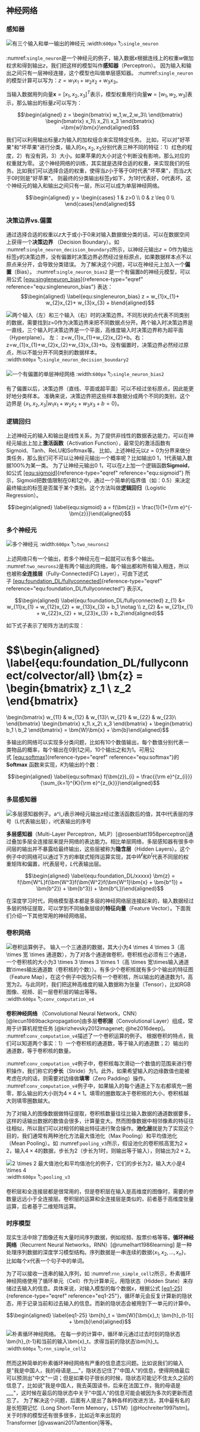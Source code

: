 ## 神经网络

### 感知器
![有三个输入和单一输出的神经元](../img/ch_basic/single_neuron2.png)
:width:`600px`
:label:`single_neuron`

 :numref:`single_neuron`是一个神经元的例子，输入数据$x$根据连线上的权重$w$做加权求和得到输出$z$，我们把这样的模型叫作**感知器**（Perceptron）。
 因为输入和输出之间只有一层神经连接，这个模型也叫做单层感知器。 :numref:`single_neuron`的模型计算可以写为：$z = w_{1}x_{1}+ w_{2}x_{2} + w_{3}x_{3}$。

当输入数据用列向量$\bm{x}=[x_1,x_2,x_3]^T$表示，模型权重用行向量$\bm{w}=[w_1,w_2,w_3]$表示，那么输出的标量$z$可以写为：

$$\begin{aligned}
z = 
\begin{bmatrix}
w_1,w_2,w_3\\
\end{bmatrix}
\begin{bmatrix}
x_1\\
x_2\\
x_3
\end{bmatrix}
=\bm{w}\bm{x}\end{aligned}$$

我们可以利用输出标量$z$为输入的加权组合来实现特定任务。
比如，可以对"好苹果"和"坏苹果"进行分类，输入的$x_1,x_2,x_3$分别代表三种不同的特征：1）红色的程度，2）有没有洞，3）大小。如果苹果的大小对这个判断没有影响，那么对应的权重就为零。
这个神经网络的训练，其实就是选择合适的权重，来实现我们的任务。比如我们可以选择合适的权重，使得当$z$小于等于$0$时代表"坏苹果"，而当$z$大于$0$时则是"好苹果"。
则最终的分类输出标签$y$如下，为$1$时代表好，$0$代表坏。这个神经元的输入和输出之间只有一层，所以可以成为单层神经网络。

$$\begin{aligned}
y =
\begin{cases}
1 &  z>0 \\
0 & z \leq 0 \\
\end{cases}\end{aligned}$$

### 决策边界vs.偏置

通过选择合适的权重以$z$大于或小于$0$来对输入数据做分类的话，可以在数据空间上获得一个**决策边界**
（Decision
Boundary）。如 :numref:`single_neuron_decision_boundary2`所示，以神经元输出$z=0$作为输出标签$y$的决策边界，没有偏置时决策边界必然经过坐标原点，如果数据样本点不以原点来分开，会导致分类错误。
为了解决这个问题，可以在神经元上加入一个**偏置**（Bias）。 :numref:`single_neuron_bias2`
是一个有偏置$b$的神经元模型，可以用公式 [\[equ:singleneuron_bias\]](#equ:singleneuron_bias){reference-type="eqref"
reference="equ:singleneuron_bias"} 表达： 
$$\begin{aligned}
\label{equ:singleneuron_bias}
z = w_{1}x_{1}+ w_{2}x_{2}+ w_{3}x_{3} + b\end{aligned}$$

![两个输入（左）和三个输入（右）时的决策边界。不同形状的点代表不同类别的数据，需要找到$z=0$作为决策边界来把不同数据点分开。两个输入时决策边界是一直线，三个输入时决策边界是一个平面，高维度输入时决策边界称为**超平面**（Hyperplane）。
左： $z=w_{1}x_{1}+w_{2}x_{2}+b$。右：$z=w_{1}x_{1}+w_{2}x_{2}+w_{3}x_{3}+b$。没有偏置时，决策边界必然经过原点，所以不能分开不同类别的数据样本。](../img/ch_basic/single_neuron_decision_boundary2.png)
:width:`600px`
:label:`single_neuron_decision_boundary2`

![一个有偏置的单层神经网络](../img/ch_basic/single_neuron_bias2.png)
:width:`600px`
:label:`single_neuron_bias2`

有了偏置以后，决策边界（直线、平面或超平面）可以不经过坐标原点，因此能更好地分类样本。
准确来说，决策边界把这些样本数据分成两个不同的类别，这个边界是
$\{x_1, x_2, x_3 | w_{1}x_{1}+ w_{2}x_{2}+ w_{3}x_{3} + b = 0\}$。

### 逻辑回归

上述神经元的输入和输出是线性关系，为了提供非线性的数据表达能力，可以在神经元输出上加上**激活函数**（Activation
Function），最常见的激活函数有Sigmoid、Tanh、ReLU和Softmax等。
比如，上述神经元以$z=0$为分界来做分类任务，那么我们可不可以让神经元输出一个概率呢？比如输出$0~1$，$1$代表输入数据$100\%$为某一类。
为了让神经元输出$0~1$，可以在$z$上加一个逻辑函数**Sigmoid**，
如公式 [\[equ:sigmoid\]](#equ:sigmoid){reference-type="eqref"
reference="equ:sigmoid"}
所示，Sigmoid把数值限制在0和1之中，通过一个简单的临界值（如：0.5）来决定最终输出的标签是否属于某个类别。这个方法叫做**逻辑回归**（Logistic
Regression）。

$$\begin{aligned}
\label{equ:sigmoid}
a = f(\bm{z}) = \frac{1}{1+{\rm e}^{-\bm{z}}}\end{aligned}$$

### 多个神经元

![多个神经元](../img/ch_basic/two_neurons2.png)
:width:`600px`
:label:`two_neurons2`

上述网络只有一个输出，若多个神经元在一起就可以有多个输出。 :numref:`two_neurons2`是有两个输出的网络，每个输出都和所有输入相连，所以也被称**全连接层**（Fully-Connected(FC) Layer），可由下述式子 [\[equ:foundation_DL/fullyconnected\]](#equ:foundation_DL/fullyconnected){reference-type="eqref"
reference="equ:foundation_DL/fullyconnected"} 表示X。

$$\begin{aligned}
\label{equ:foundation_DL/fullyconnected}
z_{1} &= w_{11}x_{1} + w_{12}x_{2} + w_{13}x_{3} + b_1 \notag \\
z_{2} &= w_{21}x_{1} + w_{22}x_{2} + w_{23}x_{3} + b_2\end{aligned}$$

如下式子表示了矩阵方法的实现：

$$\begin{aligned}
\label{equ:foundation_DL/fullyconnect/colvector/all}
\bm{z} =
\begin{bmatrix}
z_1 \\
z_2
\end{bmatrix}
=
\begin{bmatrix}
w_{11} & w_{12} & w_{13}\\
w_{21} & w_{22} & w_{23}\\
\end{bmatrix}
\begin{bmatrix}
x_1\\
x_2\\
x_3
\end{bmatrix}
+
\begin{bmatrix}
b_1 \\ b_2
\end{bmatrix}
= \bm{W}\bm{x} + \bm{b}\end{aligned}$$

多输出的网络可以实现多分类问题，比如有10个数值输出，每个数值分别代表一类物品的概率，每个输出在$0$到$1$之间，10个输出之和为$1$。可用公式 [\[equ:softmax\]](#equ:softmax){reference-type="eqref"
reference="equ:softmax"}的**Softmax** 函数来实现，$K$为输出的个数：

$$\begin{aligned}
\label{equ:softmax}
f(\bm{z})_{i} = \frac{{\rm e}^{z_{i}}}{\sum_{k=1}^{K}{\rm e}^{z_{k}}}\end{aligned}$$

### 多层感知器

![多层感知器例子。$a^l_i$表示神经元输出$z$经过激活函数后的值，其中$l$代表层的序号（$L$代表输出层），$i$代表输出的序号](../img/ch_basic/mlp2.png)

**多层感知器**（Multi-Layer
Perceptron，MLP）[@rosenblatt1958perceptron]通过叠加多层全连接层来提升网络的表达能力。相比单层网络，多层感知器有很多中间层的输出并不暴露给最终输出，这些层被称为**隐含层**（Hidden
Layers）。这个例子中的网络可以通过下方的串联式矩阵运算实现，其中$W^l$和$b^l$代表不同层的权重矩阵和偏置，$l$代表层号，$L$代表输出层。

$$\begin{aligned}
\label{equ:foundation_DL/xxxxx}
\bm{z} = f(\bm{W^L}f(\bm{W^3}f(\bm{W^2}f(\bm{W^1}\bm{x} + \bm{b^1}) + \bm{b^2}) + \bm{b^3}) + \bm{b^L})\end{aligned}$$

在深度学习时代，网络模型基本都是多层的神经网络层连接起来的，输入数据经过多层的特征提取，可以学到不同抽象层级的**特征向量**（Feature
Vector）。下面我们介绍一下其他常用的神经网络层。

### 卷积网络

![卷积运算例子。 输入一个三通道的数据，其大小为$4 \times 4 \times 3$（高
$\times$ 宽 $\times$
通道数），为了对各个通道做卷积，卷积核也必须有三个通道，一个卷积核的大小为$3 \times 3 \times 3 \times 1$（高
$\times$
宽$\times$输入通道数$\times$输出通道数（卷积核的个数））。有多少个卷积核就有多少个输出的**特征图**（Feature
Map），在这个例子中因为只有一个卷积核，所以输出的通道数为1，高宽为2。与此同时，我们把这种高维度的输入数据称为**张量**（Tensor），比如RGB图像、视频、前一层卷积层的输出等等。](../img/ch_basic/conv_computation_v4.png)
:width:`600px`
:label:`conv_computation_v4`

**卷积神经网络** （Convolutional Neural
Network，CNN）[@lecun1989backpropagation]由多层**卷积层**（Convolutional
Layer）组成，常用于计算机视觉任务 [@krizhevsky2012imagenet; @he2016deep]。
 :numref:`conv_computation_v4`描述了一个卷积运算的例子。
根据卷积的特点，我们可以知道两个事实：1）一个卷积核的通道数，等于输入的通道数；2）输出的通道数，等于卷积核的数量。

 :numref:`conv_computation_v4`例子中，卷积核每次滑动一个数值的范围来进行卷积操作，我们称它的**步长**（Stride）为1。此外，如果希望输入的边缘数值也能被考虑在内的话，则需要对边缘做**填零**（Zero
Padding）操作。 :numref:`conv_computation_v4`例子中，如果输入的每个通道上下左右都填充一圈零，那么输出的大小则为$4\times 4\times 1$。填零的圈数取决于卷积核的大小，卷积核越大则填零圈数越大。

为了对输入的图像数据做特征提取，卷积核数量往往比输入数据的通道数据要多，这样的话输出数据的数值会很多，计算量变大。然而图像数据中相邻像素的特征往往相似，所以我们可以对相邻的输出特征进行聚合操作。**池化层**就是为了实现这个目的，我们通常有两种池化方法最大值池化（Max
Pooling）和平均值池化（Mean
Pooling）。如 :numref:`pooling_v3`所示，假设池化的卷积核高宽为$2\times2$，输入$4\times4$的数据，步长为2（步长为1时，则输出等于输入），则输出为$2\times2$。

![$2 \times 2$
最大值池化和平均值池化的例子，它们的步长为2，输入大小是$4 \times 4$](../img/ch_basic/pooling_v3.png)
:width:`600px`
:label:`pooling_v3`

卷积层和全连接层都是很常用的，但是卷积层在输入是高维度的图像时，需要的参数量远远小于全连接层。卷积层的运算和全连接层是类似的，前者基于高维度张量运算，后者基于二维矩阵运算。

### 时序模型

现实生活中除了图像还有大量时间序列数据，例如视频、股票价格等等。**循环神经网络**（Recurrent
Neural Networks，RNN）[@rumelhart1986learning]
是一种处理序列数据的深度学习模型结构。序列数据是一串连续的数据$\{x_1, x_2, \dots, x_n\}$，比如每个$x$代表一个句子中的单词。

为了可以接收一连串的输入序列，如 :numref:`rnn_simple_cell2`所示，朴素循环神经网络使用了循环单元（Cell）作为计算单元，用隐状态（Hidden
State）来存储过去输入的信息。具体来说，对输入模型的每个数据$x$，根据公式 [\[eq1-25\]](#eq1-25){reference-type="eqref"
reference="eq1-25"}，循环单元会反复计算新的隐状态，用于记录当前和过去输入的信息。而新的隐状态会被用到下一单元的计算中。

$$\begin{aligned}
\label{eq1-25}
\bm{h}_t = \bm{W}[\bm{x}_t; \bm{h}_{t-1}] + \bm{b}\end{aligned}$$

![朴素循环神经网络。 在每一步的计算中，循环单元通过过去时刻的隐状态$\bm{h}_{t-1}$和当前的输入$\bm{x}_t$，求得当前的隐状态$\bm{h}_t$。](../img/ch_basic/rnn_simple_cell2.png)
:width:`600px`
:label:`rnn_simple_cell2`

然而这种简单的朴素循环神经网络有严重的信息遗忘问题。比如说我们的输入是"我是中国人，我的母语是\_\_\_"，隐状态记住了"中国人"的信息，使得网络最后可以预测出"中文"一词；但是如果句子很长的时候，隐状态可能记不住太久之前的信息了，比如说"我是中国人，我去英国读书，后来在法国工作，我的母语是\_\_\_"，这时候在最后的隐状态中关于"中国人"的信息可能会被因为多次的更新而遗忘了。
为了解决这个问题，后面有人提出了各种各样的改进方法，其中最有名的是长短期记忆（Long
Short-Term
Memory，LSTM）[@Hochreiter1997lstm]。关于时序的模型还有很多很多，比如近年来出现的Transformer [@vaswani2017attention]等等。
